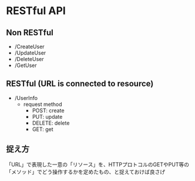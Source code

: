 # RESTful API

## Non RESTful
- /CreateUser
- /UpdateUser
- /DeleteUser
- /GetUser

## RESTful (URL is connected to resource)
- /UserInfo
  - request method
    - POST: create
    - PUT: update
    - DELETE: delete
    - GET: get

## 捉え方
「URL」で表現した一意の「リソース」を、HTTPプロトコルのGETやPUT等の「メソッド」でどう操作するかを定めたもの、と捉えておけば良さげ